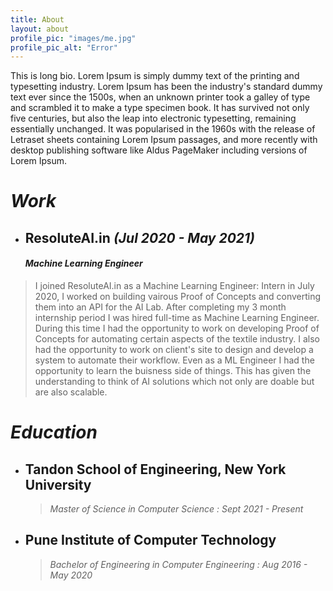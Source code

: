 ```yaml
---
title: About
layout: about
profile_pic: "images/me.jpg"
profile_pic_alt: "Error"
---
```


This is long bio.
Lorem Ipsum is simply dummy text of the printing and typesetting industry. Lorem Ipsum has been the industry's standard dummy text ever since the 1500s, when an unknown printer took a galley of type and scrambled it to make a type specimen book. It has survived not only five centuries, but also the leap into electronic typesetting, remaining essentially unchanged. It was popularised in the 1960s with the release of Letraset sheets containing Lorem Ipsum passages, and more recently with desktop publishing software like Aldus PageMaker including versions of Lorem Ipsum.

# ***Work***

- ## ResoluteAI.in _(Jul 2020 - May 2021)_
    #### **_Machine Learning Engineer_**

> I joined ResoluteAI.in as a Machine Learning Engineer: Intern in July 2020, I worked on building vairous Proof of Concepts and converting them into an API for  the AI Lab. After completing my 3 month internship period I was hired full-time as Machine Learning Engineer. During this time I had the opportunity to work on developing Proof of Concepts for automating certain aspects of the textile industry. I also had the opportunity to work on client's site to design and develop a system to automate their workflow. Even as a ML Engineer I had the opportunity to learn the buisness side of things. This has given the understanding to think of AI solutions which not only are doable but are also scalable.

# ***Education***

- ## Tandon School of Engineering, New York University
    >  _Master of Science in Computer Science : Sept 2021 - Present_

- ## Pune Institute of Computer Technology
    >  _Bachelor of Engineering in Computer Engineering : Aug 2016 - May 2020_
